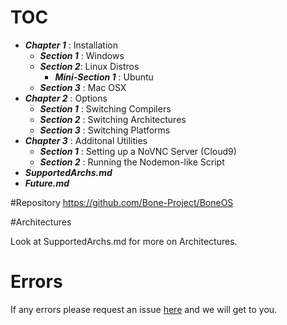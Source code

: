 # TOC
 - ***Chapter 1*** : Installation
    - ***Section 1*** : Windows
    - ***Section 2***: Linux Distros
       - ***Mini-Section 1*** : Ubuntu
    - ***Section 3*** : Mac OSX
 - ***Chapter 2*** : Options
    - ***Section 1*** : Switching Compilers
    - ***Section 2*** : Switching Architectures
    - ***Section 3*** : Switching Platforms
 - ***Chapter 3*** : Additonal Utilities
    - ***Section 1*** : Setting up a NoVNC Server (Cloud9)
    - ***Section 2*** : Running the Nodemon-like Script
 - ***SupportedArchs.md***
 - ***Future.md***
 
#Repository
https://github.com/Bone-Project/BoneOS

#Architectures

Look at SupportedArchs.md for more on Architectures.

# Errors
If any errors please request an issue [here](http://meta.boneos.org/) and we will get to you.